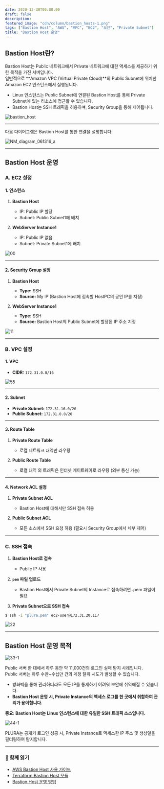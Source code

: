 ```yaml
---
date: 2020-12-30T00:00:00
draft: false
description: 
featured_image: "cdn/column/bastion_hosts-1.png"
tags: ["Bastion Host", "AWS", "VPC", "EC2", "보안", "Private Subnet"]
title: "Bastion Host 운영"
---
```


## Bastion Host란?

Bastion Host는 Public 네트워크에서 Private 네트워크에 대한 액세스를 제공하기 위한 목적을 가진 서버입니다.  
일반적으로 **Amazon VPC (Virtual Private Cloud)**의 Public Subnet에 위치한 Amazon EC2 인스턴스에서 실행됩니다.

- Linux 인스턴스는 Public Subnet에 연결된 Bastion Host를 통해 Private Subnet에 있는 리소스에 접근할 수 있습니다.  
- Bastion Host는 SSH 트래픽을 허용하며, Security Group을 통해 제어됩니다.

![bastion_host](https://blog.plura.io/cdn/column/bastion_hosts-1.png)
<!--more-->
---

다음 다이어그램은 Bastion Host를 통한 연결을 설명합니다:

![NM_diagram_061316_a](https://github.com/user-attachments/assets/0972fe30-7d5e-4e92-a1a5-81d603a1e4e0)

---

## Bastion Host 운영

### A. EC2 설정

#### 1. 인스턴스
1) **Bastion Host**
   - IP: Public IP 할당
   - Subnet: Public Subnet1에 배치

2) **WebServer Instance1**
   - IP: Public IP 없음
   - Subnet: Private Subnet1에 배치

![00](https://github.com/user-attachments/assets/abec3ff3-5c70-461e-be3d-a6c6de9db1b8)

---

#### 2. Security Group 설정
1) **Bastion Host**
   - **Type:** SSH  
   - **Source:** My IP (Bastion Host에 접속할 HostPC의 공인 IP를 지정)

2) **WebServer Instance1**
   - **Type:** SSH  
   - **Source:** Bastion Host의 Public Subnet에 할당된 IP 주소 지정

![11](https://github.com/user-attachments/assets/d8ebbe8a-1fcf-4256-8ede-49b746b4afa1)

---

### B. VPC 설정

#### 1. VPC
- **CIDR:** `172.31.0.0/16`

![55](https://github.com/user-attachments/assets/d27ef032-09be-41ca-8049-a8dc95e301b7)

---

#### 2. Subnet
- **Private Subnet:** `172.31.16.0/20`  
- **Public Subnet:** `172.31.0.0/20`

---

#### 3. Route Table
1) **Private Route Table**  
   - 로컬 네트워크 대역만 라우팅

2) **Public Route Table**  
   - 로컬 대역 외 트래픽은 인터넷 게이트웨이로 라우팅 (외부 통신 가능)

---

#### 4. Network ACL 설정
1) **Private Subnet ACL**  
   - Bastion Host에 대해서만 SSH 접속 허용

2) **Public Subnet ACL**  
   - 모든 소스에서 SSH 요청 허용 (필요시 Security Group에서 세부 제어)

---

### C. SSH 접속

1) **Bastion Host로 접속**  
   - Public IP 사용

2) **`pem` 파일 업로드**  
   - Bastion Host에서 Private Subnet의 Instance로 접속하려면 .pem 파일이 필요

3) **Private Subnet으로 SSH 접속**

```bash
$ ssh -i "plura.pem" ec2-user@172.31.20.117
```

![22](https://github.com/user-attachments/assets/c76591b9-caf7-474d-9445-3d7e8425ff34)

---

## Bastion Host 운영 목적

![33-1](https://github.com/user-attachments/assets/c3f207b3-abf3-4abb-b44f-72d750646247)

Public 서버 한 대에서 하루 동안 약 11,000건의 로그인 실패 탐지 사례입니다.  
Public 서버는 하루 수만~수십만 건의 계정 탈취 시도가 발생할 수 있습니다.

- 방화벽을 통해 관리하더라도 모든 IP를 통제하기 어려워 보안에 취약해질 수 있습니다.  
- **Bastion Host 운영 시, Private Instance의 액세스 로그를 한 곳에서 취합하여 관리가 용이합니다.**

**중요: Bastion Host는 Linux 인스턴스에 대한 유일한 SSH 트래픽 소스입니다.**

![44-1](https://github.com/user-attachments/assets/07a841a2-7b47-48c7-b254-d244842407ad)

PLURA는 공개키 로그인 성공 시, Private Instance로 액세스한 IP 주소 및 생성일을 필터링하여 탐지합니다.

---

### 📖 **함께 읽기**
- [AWS Bastion Host 사용 가이드](https://aws.amazon.com/ko/blogs/security/how-to-record-ssh-sessions-established-through-a-bastion-host/)  
- [Terraform Bastion Host 모듈](https://registry.terraform.io/modules/Guimove/bastion/aws/latest)  
- [Bastion Host 운영 방법](https://galid1.tistory.com/365)
